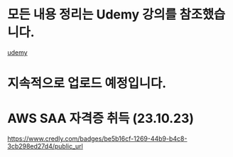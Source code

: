# 모든 내용 정리는 Udemy 강의를 참조했습니다.
[udemy](https://www.udemy.com/)

# 지속적으로 업로드 예정입니다.

# AWS SAA 자격증 취득 (23.10.23)
https://www.credly.com/badges/be5b16cf-1269-44b9-b4c8-3cb298ed27d4/public_url
